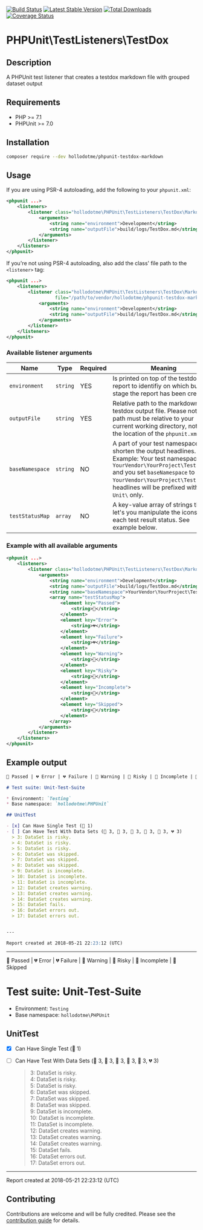 [![Build Status](https://travis-ci.org/hollodotme/phpunit-testdox-markdown.svg?branch=master)](https://travis-ci.org/hollodotme/phpunit-testdox-markdown)
[![Latest Stable Version](https://poser.pugx.org/hollodotme/phpunit-testdox-markdown/v/stable)](https://packagist.org/packages/hollodotme/phpunit-testdox-markdown) 
[![Total Downloads](https://poser.pugx.org/hollodotme/phpunit-testdox-markdown/downloads)](https://packagist.org/packages/hollodotme/phpunit-testdox-markdown) 
[![Coverage Status](https://coveralls.io/repos/github/hollodotme/phpunit-testdox-markdown/badge.svg?branch=master)](https://coveralls.io/github/hollodotme/phpunit-testdox-markdown?branch=master)

# PHPUnit\TestListeners\TestDox

## Description

A PHPUnit test listener that creates a testdox markdown file with grouped dataset output

## Requirements

* PHP >= 7.1
* PHPUnit >= 7.0 

## Installation

```bash
composer require --dev hollodotme/phpunit-testdox-markdown
```

## Usage

If you are using PSR-4 autoloading, add the following to your `phpunit.xml`:
```xml
<phpunit ...>
    <listeners>
        <listener class="hollodotme\PHPUnit\TestListeners\TestDox\Markdown">
            <arguments>
                <string name="environment">Development</string>
                <string name="outputFile">build/logs/TestDox.md</string>
            </arguments>
        </listener>
    </listeners>
</phpunit>
```

If you're not using PSR-4 autoloading, also add the class' file path to the `<listener>` tag:
```xml
<phpunit ...>
    <listeners>
        <listener class="hollodotme\PHPUnit\TestListeners\TestDox\Markdown" 
                  file="/path/to/vendor/hollodotme/phpunit-testdox-markdown/src/Markdown.php">
            <arguments>
                <string name="environment">Development</string>
                <string name="outputFile">build/logs/TestDox.md</string>
            </arguments>
        </listener>
    </listeners>
</phpunit>
```

### Available listener arguments

| Name            | Type     | Required | Meaning                                                                                                                                                                                                                                            |
|-----------------|----------|----------|----------------------------------------------------------------------------------------------------------------------------------------------------------------------------------------------------------------------------------------------------|
| `environment`   | `string` | YES      | Is printed on top of the testdox report to identifiy on which build stage the report has been created.                                                                                                                                             |
| `outputFile`    | `string` | YES      | Relative path to the markdown testdox output file. Please note: the path must be relative to your current working directory, not to the location of the `phpunit.xml`.                                                                             |
| `baseNamespace` | `string` | NO       | A part of your test namespace to shorten the output headlines. Example: Your test namespace is `YourVendor\YourProject\Tests\Unit` and you set `baseNamespace` to `YourVendor\YourProject\Tests` all headlines will be prefixed with `Unit\` only. |
| `testStatusMap` | `array`  | NO       | A key-value array of strings that let's you manipulate the icons for each test result status. See example below.                                                                                                                                   | 

### Example with all available arguments

```xml
<phpunit ...>
    <listeners>
        <listener class="hollodotme\PHPUnit\TestListeners\TestDox\Markdown">
            <arguments>
                <string name="environment">Development</string>
                <string name="outputFile">build/logs/TestDox.md</string>
                <string name="baseNamespace">YourVendor\YourProject\Tests</string>
                <array name="testStatusMap">
                    <element key="Passed">
                        <string>💚</string>
                    </element>
                    <element key="Error">
                        <string>💔</string>
                    </element>
                    <element key="Failure">
                        <string>💔</string>
                    </element>
                    <element key="Warning">
                        <string>🧡</string>
                    </element>
                    <element key="Risky">
                        <string>💛</string>
                    </element>
                    <element key="Incomplete">
                        <string>💙</string>
                    </element>
                    <element key="Skipped">
                        <string>💜</string>
                    </element>
                </array>
            </arguments>
        </listener>
    </listeners>
</phpunit>
```

## Example output

```markdown
💚 Passed | 💔 Error | 💔 Failure | 🧡 Warning | 💛 Risky | 💙 Incomplete | 💜 Skipped

# Test suite: Unit-Test-Suite

* Environment: `Testing`  
* Base namespace: `hollodotme\PHPUnit`  

## UnitTest

- [x] Can Have Single Test (💚 1)
- [ ] Can Have Test With Data Sets (💚 3, 💛 3, 💜 3, 💙 3, 🧡 3, 💔 3)
  > 3: DataSet is risky.  
  > 4: DataSet is risky.  
  > 5: DataSet is risky.  
  > 6: DataSet was skipped.  
  > 7: DataSet was skipped.  
  > 8: DataSet was skipped.  
  > 9: DataSet is incomplete.  
  > 10: DataSet is incomplete.  
  > 11: DataSet is incomplete.  
  > 12: DataSet creates warning.  
  > 13: DataSet creates warning.  
  > 14: DataSet creates warning.  
  > 15: DataSet fails.  
  > 16: DataSet errors out.  
  > 17: DataSet errors out.  


---

Report created at 2018-05-21 22:23:12 (UTC)
```

---

💚 Passed | 💔 Error | 💔 Failure | 🧡 Warning | 💛 Risky | 💙 Incomplete | 💜 Skipped

# Test suite: Unit-Test-Suite

* Environment: `Testing`  
* Base namespace: `hollodotme\PHPUnit`  

## UnitTest

- [x] Can Have Single Test (💚 1)
- [ ] Can Have Test With Data Sets (💚 3, 💛 3, 💜 3, 💙 3, 🧡 3, 💔 3)
  > 3: DataSet is risky.  
  > 4: DataSet is risky.  
  > 5: DataSet is risky.  
  > 6: DataSet was skipped.  
  > 7: DataSet was skipped.  
  > 8: DataSet was skipped.  
  > 9: DataSet is incomplete.  
  > 10: DataSet is incomplete.  
  > 11: DataSet is incomplete.  
  > 12: DataSet creates warning.  
  > 13: DataSet creates warning.  
  > 14: DataSet creates warning.  
  > 15: DataSet fails.  
  > 16: DataSet errors out.  
  > 17: DataSet errors out.  


---

Report created at 2018-05-21 22:23:12 (UTC)


## Contributing

Contributions are welcome and will be fully credited. Please see the [contribution guide](.github/CONTRIBUTING.md) for details.


